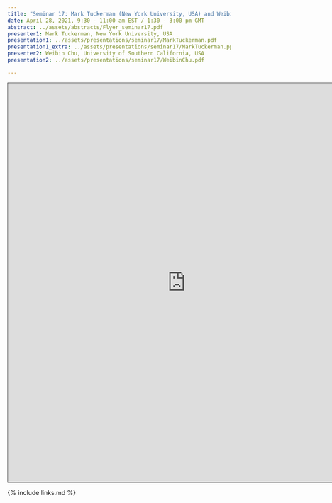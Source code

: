```yaml
---
title: "Seminar 17: Mark Tuckerman (New York University, USA) and Weibin Chu (University of Southern California, USA)"
date: April 28, 2021, 9:30 - 11:00 am EST / 1:30 - 3:00 pm GMT
abstract: ../assets/abstracts/Flyer_seminar17.pdf
presenter1: Mark Tuckerman, New York University, USA
presentation1: ../assets/presentations/seminar17/MarkTuckerman.pdf
presentation1_extra: ../assets/presentations/seminar17/MarkTuckerman.ppt
presenter2: Weibin Chu, University of Southern California, USA
presentation2: ../assets/presentations/seminar17/WeibinChu.pdf

---
```


<iframe src="https://ub.hosted.panopto.com/Panopto/Pages/Embed.aspx?id=01c0c74f-e750-4fd9-94db-ad1800f7a85a
&autoplay=false&offerviewer=true&showtitle=true&showbrand=false&start=0&interactivity=all" height="900" width="800"
 style="border: 1px solid #464646;" allowfullscreen allow="autoplay"></iframe>


{% include links.md %}


